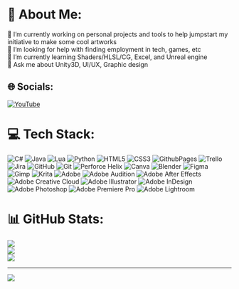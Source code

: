 # 💫 About Me:
🔭 I’m currently working on personal projects and tools to help jumpstart my initiative to make some cool artworks <br>🤝 I’m looking for help with finding employment in tech, games, etc<br>🌱 I’m currently learning Shaders/HLSL/CG, Excel, and Unreal engine<br>💬 Ask me about Unity3D, UI/UX, Graphic design


## 🌐 Socials:
[![YouTube](https://img.shields.io/badge/YouTube-%23FF0000.svg?logo=YouTube&logoColor=white)](https://youtube.com/@https://www.youtube.com/channel/UCsO5VFL9AqfEoXFHfmfiyqw) 

# 💻 Tech Stack:
![C#](https://img.shields.io/badge/c%23-%23239120.svg?style=flat&logo=csharp&logoColor=white) ![Java](https://img.shields.io/badge/java-%23ED8B00.svg?style=flat&logo=openjdk&logoColor=white) ![Lua](https://img.shields.io/badge/lua-%232C2D72.svg?style=flat&logo=lua&logoColor=white) ![Python](https://img.shields.io/badge/python-3670A0?style=flat&logo=python&logoColor=ffdd54) ![HTML5](https://img.shields.io/badge/html5-%23E34F26.svg?style=flat&logo=html5&logoColor=white) ![CSS3](https://img.shields.io/badge/css3-%231572B6.svg?style=flat&logo=css3&logoColor=white) ![GithubPages](https://img.shields.io/badge/github%20pages-121013?style=flat&logo=github&logoColor=white) ![Trello](https://img.shields.io/badge/Trello-%23026AA7.svg?style=flat&logo=Trello&logoColor=white) ![Jira](https://img.shields.io/badge/jira-%230A0FFF.svg?style=flat&logo=jira&logoColor=white) ![GitHub](https://img.shields.io/badge/github-%23121011.svg?style=flat&logo=github&logoColor=white) ![Git](https://img.shields.io/badge/git-%23F05033.svg?style=flat&logo=git&logoColor=white) ![Perforce Helix](https://img.shields.io/badge/-PERFORCE%20HELIX-404040?style=flat&logo=Perforce&logoColor=white) ![Canva](https://img.shields.io/badge/Canva-%2300C4CC.svg?style=flat&logo=Canva&logoColor=white) ![Blender](https://img.shields.io/badge/blender-%23F5792A.svg?style=flat&logo=blender&logoColor=white) ![Figma](https://img.shields.io/badge/figma-%23F24E1E.svg?style=flat&logo=figma&logoColor=white) ![Gimp](https://img.shields.io/badge/Gimp-657D8B?style=flat&logo=gimp&logoColor=FFFFFF) ![Krita](https://img.shields.io/badge/Krita-203759?style=flat&logo=krita&logoColor=EEF37B) ![Adobe](https://img.shields.io/badge/adobe-%23FF0000.svg?style=flat&logo=adobe&logoColor=white) ![Adobe Audition](https://img.shields.io/badge/Adobe%20Audition-9999FF.svg?style=flat&logo=Adobe%20Audition&logoColor=white) ![Adobe After Effects](https://img.shields.io/badge/Adobe%20After%20Effects-9999FF.svg?style=flat&logo=Adobe%20After%20Effects&logoColor=white) ![Adobe Creative Cloud](https://img.shields.io/badge/Adobe%20Creative%20Cloud-DA1F26.svg?style=flat&logo=Adobe%20Creative%20Cloud&logoColor=white) ![Adobe Illustrator](https://img.shields.io/badge/adobe%20illustrator-%23FF9A00.svg?style=flat&logo=adobe%20illustrator&logoColor=white) ![Adobe InDesign](https://img.shields.io/badge/Adobe%20InDesign-49021F?style=flat&logo=adobeindesign&logoColor=FF3366) ![Adobe Photoshop](https://img.shields.io/badge/adobe%20photoshop-%2331A8FF.svg?style=flat&logo=adobe%20photoshop&logoColor=white) ![Adobe Premiere Pro](https://img.shields.io/badge/Adobe%20Premiere%20Pro-9999FF.svg?style=flat&logo=Adobe%20Premiere%20Pro&logoColor=white) ![Adobe Lightroom](https://img.shields.io/badge/Adobe%20Lightroom-31A8FF.svg?style=flat&logo=Adobe%20Lightroom&logoColor=white)
# 📊 GitHub Stats:
![](https://github-readme-stats.vercel.app/api?username=Josephy5&theme=dark&hide_border=false&include_all_commits=true&count_private=true)<br/>
![](https://github-readme-streak-stats.herokuapp.com/?user=Josephy5&theme=dark&hide_border=false)<br/>
![](https://github-readme-stats.vercel.app/api/top-langs/?username=Josephy5&theme=dark&hide_border=false&include_all_commits=true&count_private=true&layout=compact)

---
[![](https://visitcount.itsvg.in/api?id=Josephy5&icon=5&color=12)](https://visitcount.itsvg.in)

<!-- Proudly created with GPRM ( https://gprm.itsvg.in ) -->
